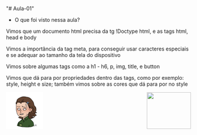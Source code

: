"# Aula-01" 
- O que foi visto nessa aula?
<p>Vimos que um documento html precisa da tg !Doctype html, e as tags html, head e body</p>
<p>Vimos a importância da tag meta, para conseguir usar caracteres especiais e se adequar ao tamanho da tela do dispositivo</p>
<p>Vimos sobre algumas tags como a h1 - h6, p, img, title, e  button </p>
<p>Vimos que dá para por propriedades dentro das tags, como por exemplo: style, height e size; também vimos sobre as cores que dá para por no style</p>
<img align="right" height="100px" width="120px" src="https://github.com/SamuelMassaranaMadalena/SamuelMassaranaMadalena/blob/main/img%20e%20gifs%20usar/download%20(2).gif?raw=true">
<img height="100px" width="100px" src="https://github.com/SamuelMassaranaMadalena/SamuelMassaranaMadalena/blob/main/img%20e%20gifs%20usar/desenho.png?raw=true">